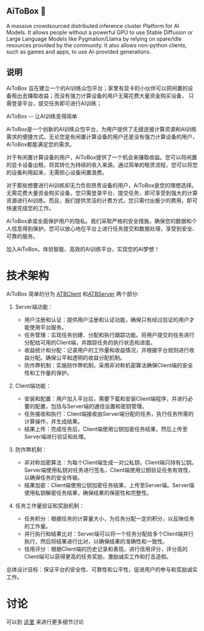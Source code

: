 ## AiToBox 👋

A massive crowdsourced distributed inference cluster Platform for AI Models. It allows people without a powerful GPU to use Stable Diffusion or Large Language Models like Pygmalion/Llama by relying on spare/idle resources provided by the community. It also allows non-python clients, such as games and apps, to use AI-provided generations.

## 说明

AiToBox 旨在建立一个的AI训练众包平台；家里有显卡的小伙伴可以把闲置的设备租出去赚取收益；而没有强力计算设备的用户无需花费大量资金购买设备， 只需登录平台，提交任务即可进行AI训练；

AiToBox -- 让AI训练变得简单

AiToBox是一个创新的AI训练众包平台，为用户提供了无缝连接计算资源和AI训练需求的便捷方式。无论您是有闲置计算设备的用户还是没有强力计算设备的用户，AiToBox都能满足您的需求。

对于有闲置计算设备的用户，AiToBox提供了一个机会来赚取收益。您可以将闲置的显卡设备出租，将其转化为持续的收入来源。通过简单的租赁流程，您可以将您的设备利用起来，无需担心设备闲置浪费。

对于那些想要进行AI训练却无力负担昂贵设备的用户，AiToBox是您的理想选择。无需花费大量资金购买设备，您只需登录平台、提交任务，即可享受到强大的计算资源进行AI训练。而且，我们提供灵活的计费方式，您只需付出极少的费用，即可快速完成您的工作。

AiToBox承诺全面保护用户的隐私。我们采取严格的安全措施，确保您的数据和个人信息得到保护。您可以放心地在平台上进行任务提交和数据处理，享受到安全、可靠的服务。

加入AiToBox，体验智能、高效的AI训练平台，实现您的AI梦想！

# 技术架构

AiToBox 简单的分为 [ATBClient](https://github.com/aitobox/ATBClient) 和[ATBServer](https://github.com/aitobox/ATBServer) 两个部分:


1. Server端功能：
   - 用户注册和认证：提供用户注册和认证功能，确保只有经过验证的用户才能使用平台服务。
   - 任务管理：实现任务创建、分配和执行跟踪功能。将用户提交的任务进行分配给可用的Client端，并跟踪任务的执行状态和进度。
   - 收益统计和分配：记录用户的工作量和收益情况，并根据平台规则进行收益分配。确保公平和透明的收益分配机制。
   - 防作弊机制：实施防作弊机制，采用非对称机密算法确保Client端的安全性和工作量的保护。

2. Client端功能：
   - 安装和配置：用户加入平台后，需要下载和安装Client端程序，并进行必要的配置，包括与Server端的通信设置和密钥管理。
   - 任务接收和执行：Client端接收由Server端分配的任务，执行任务所需的计算操作，并生成结果。
   - 结果上传：完成任务后，Client端使用公钥加密任务结果，然后上传至Server端进行验证和处理。

3. 防作弊机制：
   - 非对称加密算法：为每个Client端生成一对公私钥，Client端只持有公钥。Server端使用私钥对任务进行签名，Client端使用公钥验证任务有效性，以确保任务的安全传输。
   - 结果加密：Client端使用公钥加密任务结果，上传至Server端。Server端使用私钥解密任务结果，确保结果的保密性和完整性。

4. 任务工作量验证和奖励机制：
   - 任务积分：根据任务的计算量大小，为任务分配一定的积分，以反映任务的工作量。
   - 并行执行和结果比对：Server端可以将一个任务分配给多个Client端并行执行，然后将结果进行比对，以确保结果的准确性和一致性。
   - 信用评分：根据Client端的历史记录和表现，进行信用评分，评分高的Client端可以获得更高的任务奖励，激励诚实工作和打击造假。

总体设计目标：保证平台的安全性、可靠性和公平性，促进用户的参与和奖励诚实工作。

# 讨论

可以到 [这里](https://github.com/orgs/aitobox/discussions) 来进行更多细节讨论

